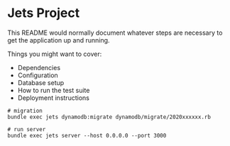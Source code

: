 # Jets Project

This README would normally document whatever steps are necessary to get the application up and running.

Things you might want to cover:

* Dependencies
* Configuration
* Database setup
* How to run the test suite
* Deployment instructions


```
# migration
bundle exec jets dynamodb:migrate dynamodb/migrate/2020xxxxxx.rb
```

```
# run server
bundle exec jets server --host 0.0.0.0 --port 3000
```

